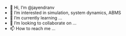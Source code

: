 - 👋 Hi, I’m @jayendranv
- 👀 I’m interested in simulation, system dynamics, ABMS
- 🌱 I’m currently learning ...
- 💞️ I’m looking to collaborate on ...
- 📫 How to reach me ...

<!---
jayendranv/jayendranv is a ✨ special ✨ repository because its `README.md` (this file) appears on your GitHub profile.
You can click the Preview link to take a look at your changes.
--->
